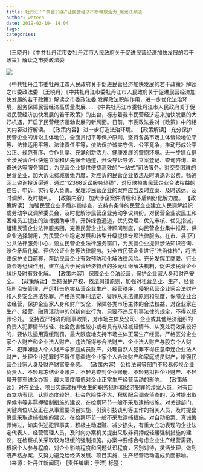 ```yaml
---
title: 牡丹江：“黄金21条”让民营经济不断释放活力_黑龙江频道
author: wetech
date: 2019-02-19- 14:04
tags: 
categories: 
---
```

（王晓丹）《中共牡丹江市委牡丹江市人民政府关于促进民营经济加快发展的若干政策》解读之市委政法委
<!-- more -->
                
<img align="center" border="0" src="http://p2.ifengimg.com/a/2016/0810/204c433878d5cf9size1_w16_h16.png" />
                
            
《中共牡丹江市委牡丹江市人民政府关于促进民营经济加快发展的若干政策》解读之市委政法委
（王晓丹）《中共牡丹江市委牡丹江市人民政府关于促进民营经济加快发展的若干政策》解读之市委政法委
发挥政法职能作用，进一步优化法治环境，服务保障民营经济高质量发展……《中共牡丹江市委牡丹江市人民政府关于促进民营经济加快发展的若干政策》的出台，标志着我市民营经济迎来加快发展的大好机遇，开启了民营经济蓬勃发展的新局面。日前，市委政法委对《政策》中的相关内容进行解读。
【政策内容】
进一步打造法治环境。
【政策解读】
充分保护民营企业的诉讼主体地位。全面贯彻平等保护原则，坚持各类市场主体诉讼地位平等、法律适用平等、法律责任平等，依法保护诚实守信、公平竞争，推动形成公平公正、规范有序、合作共享、充满创新活力、健康发展的营商环境。进一步建立健全涉民营企业快速立案和优先保全通道，开设导诉导访、立案登记、查询咨询、邮寄送达等服务窗口，为民营企业提供便捷高效的“一站式”司法服务。对交费困难的民营企业，加大诉讼费减缓免力度，对胜诉的民营企业依法及时清退诉讼费。畅通网上咨询投诉渠道，通过“12368诉讼服务热线”，对反映损害民营企业合法权益的控告、申诉，实行专人负责。受理涉民营企业的案件应当及时立案、及时送达、及时调解、及时裁判。
【政策内容】
加大涉企案件清理和矛盾纠纷化解力度。
【政策解读】
加强民营企业矛盾纠纷排查，支持有条件的民营企业建立人民调解组织或劳动争议调解委员会，及时化解涉民营企业劳动争议纠纷。对民营企业农民工和困难员工提出的法律援助申请，开辟绿色通道，优先受理、优先审核、优先指派。组建民营企业法律服务团，完善民营企业法律顾问制度，向民营企业集中推荐，供企业选择聘用，为民营企业稳定发展和转型升级提供专项法律服务。在市、县(区)公共法律服务中心，设立民营企业法律服务窗口，为民营企业提供涉法知识咨询、涉企矛盾化解、评估公证业务等法律服务。对全市民营企业进行“法治体检”，将法律保护关口前移，帮助民营企业有效预防和化解法律风险。充分发挥工商联、行业协会等组织作用，建立适合于民营经济特点的多元纠纷解决机制，促进涉民营企业纠纷及时有效化解。
【政策内容】
保障企业合法经营，保护企业家人身和财产安全。
【政策解读】
坚持保护产权、依法纠错原则，加强对私营企业、生产、经营场所治安管理，严厉打击危害私营企业生产、经营秩序，侵犯私营企业家合法财产和人身安全违法犯罪。严格落实罪刑法定、疑罪从无法律原则和制度，保障企业合法经营，保护企业家人身和财产安全，保障各类市场主体的合法权益，对企业家在生产、经营、融资活动中的创新创业行为，只要不违反刑事法律的规定，不得以犯罪论处。
坚持宽严相济的刑事政策，对市场主体及公司、企业或其他经济组织的负责人犯罪情节较轻、社会危害性较小或者具有从轻减轻情节、从宽处罚效果较好的，要依法适用宽缓刑罚，最大限度地支持市场主体正常生产经营。严格区分企业家个人财产和企业法人财产、违法所得与合法财产、企业法人财产与股东个人财产、犯罪嫌疑人个人财产与家庭成员财产，处理自然人犯罪不得任意牵连企业法人财产，处理企业犯罪时不得任意牵连企业家个人合法财产和家庭成员财产，增强民营企业家人身及财产财富安全感。
【政策内容】
公检法司等部门不轻易传唤企业负责人、不轻易冻结企业账户、不轻易查封企业账册、不轻易扣押企业财产、不轻易开警车进企办案，最大限度降低对企业正常生产经营活动的影响。
【政策解读】
对在企业、项目实施过程中发生的职务犯罪和经济犯罪的涉案人员，对有自首立功表现、认罪态度较好、社会危险性不大、积极配合调查侦查的，及时提出取保候审等非羁押强制措施的建议，在检察环节一般不采取逮捕措施。对关键部门、关键岗位以及正在从事重要项目实施、引资引技谈判等工作的相关人员，及时提出慎重采取逮捕措施的建议，在检察环节一般不采取逮捕措施。对自动投案、真诚悔罪悔过，如实供述犯罪事实，积极主动退赃、减少损失，有重大立功表现的企业法定代表人、经营管理人员，及时向办案机关提出采取非羁押或轻缓强制措施的建议，在检察机关采取较为轻缓的强制措施。办案中要综合考虑企业生产经营需要，根据个人参与程度、对企业影响程度和问题认识程度，区别对待，灵活处理，做到既严格办案，又努力避免给经济发展、项目实施、生产经营活动造成负面影响。
（来源：牡丹江新闻网）
[责任编辑：于洋]
标签：
 
 
 
             
